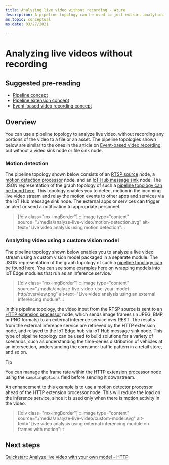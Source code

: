 ```yaml
---
title: Analyzing live video without recording - Azure
description: A pipeline topology can be used to just extract analytics from a live video stream, without having to record it on the edge or in the cloud. This article discusses this concept.
ms.topic: conceptual
ms.date: 03/27/2021

---
```

# Analyzing live videos without recording

## Suggested pre-reading 

* [Pipeline concept](pipeline.md)
* [Pipeline extension concept](pipeline-extension.md)
* [Event-based video recording concept](event-based-video-recording-concept.md)

## Overview  

You can use a pipeline topology to analyze live video, without recording any portions of the video to a file or an asset. The pipeline topologies shown below are similar to the ones in the article on [Event-based video recording](event-based-video-recording-concept.md), but without a video sink node or file sink node.

### Motion detection

The pipeline topology shown below consists of an [RTSP source](pipeline.md#rtsp-source) node, a [motion detection processor](pipeline.md#motion-detection-processor) node, and an [IoT Hub message sink](pipeline.md#iot-hub-message-sink) node. The JSON representation of the graph topology of such a [pipeline topology can be found here](add-valid-link.md)<!--https://github.com/Azure/azure-video-analyzer/blob/master/pipeline-topologies/live/motion-detection/topology.json)-->. This topology enables you to detect motion in the incoming live video stream and relay the motion events to other apps and services via the IoT Hub message sink node. The external apps or services can trigger an alert or send a notification to appropriate personnel.

> [!div class="mx-imgBorder"]
> :::image type="content" source="./media/analyze-live-video/motion-detection.svg" alt-text="Live video analysis using motion detection":::

### Analyzing video using a custom vision model 

The pipeline topology shown below enables you to analyze a live video stream using a custom vision model packaged in a separate module. The JSON representation of the graph topology of such a [pipeline topology can be found here](https://github.com/Azure/azure-video-analyzer/blob/master/pipeline-topologies/live/httpExtension/topology.json). You can see some [examples here](https://github.com/Azure/azure-video-analyzer/tree/master/utilities/video-analysis) on wrapping models into IoT Edge modules that run as an inference service.

> [!div class="mx-imgBorder"]
> :::image type="content" source="./media/analyze-live-video-use-your-model-http/overview.png" alt-text="Live video analysis using an external inferencing module":::

In this pipeline topology, the video input from the RTSP source is sent to an [HTTP extension processor](pipeline.md#http-extension-processor) node, which sends image frames (in JPEG, BMP, or PNG formats) to an external inference service over REST. The results from the external inference service are retrieved by the HTTP extension node, and relayed to the IoT Edge hub via IoT Hub message sink node. This type of pipeline topology can be used to build solutions for a variety of scenarios, such as understanding the time-series distribution of vehicles at an intersection, understanding the consumer traffic pattern in a retail store, and so on.

>[!TIP]
> You can manage the frame rate within the HTTP extension processor node using the `samplingOptions` field before sending it downstream.

An enhancement to this example is to use a motion detector processor ahead of the HTTP extension processor node. This will reduce the load on the inference service, since it is used only when there is motion activity in the video.

> [!div class="mx-imgBorder"]
> :::image type="content" source="./media/analyze-live-video/custom-model.svg" alt-text="Live video analysis using external inferencing module on frames with motion":::

## Next steps

[Quickstart: Analyze live video with your own model - HTTP](analyze-live-video-use-your-model-http.md)
